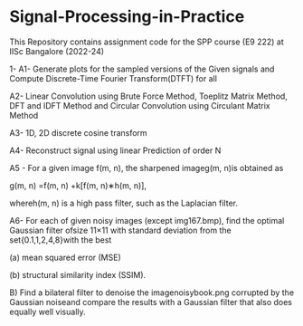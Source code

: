 # Signal-Processing-in-Practice

This Repository contains assignment code for the SPP course (E9 222) at IISc Bangalore (2022-24)

1- A1- Generate plots for the sampled versions of the Given signals and Compute Discrete-Time Fourier Transform(DTFT) for all

A2- Linear Convolution using Brute Force Method, Toeplitz Matrix Method, DFT and IDFT Method and Circular Convolution using Circulant Matrix Method

A3- 1D, 2D discrete cosine transform

A4- Reconstruct signal using linear Prediction of order N

A5 - For a given image f(m, n), the sharpened imageg(m, n)is obtained as 

g(m, n) =f(m, n) +k[f(m, n)∗h(m, n)],

whereh(m, n) is a high pass filter, such as the Laplacian filter.

A6-  For each of given noisy images (except img167.bmp), find the optimal Gaussian filter ofsize 11×11 with standard deviation from the set{0.1,1,2,4,8}with the best

(a)  mean squared error (MSE)

(b)  structural similarity index (SSIM).

B) Find a bilateral filter to denoise the imagenoisybook.png corrupted by the Gaussian noiseand compare the results with a Gaussian filter that also does equally well visually.  
